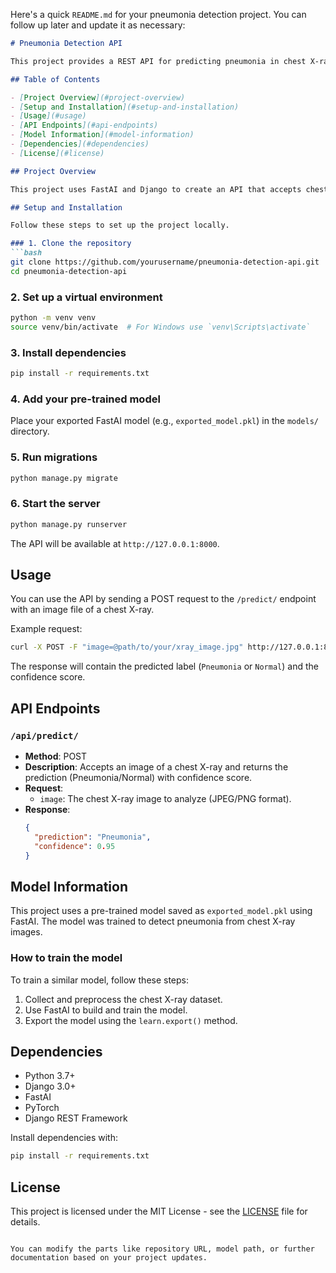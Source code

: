 Here's a quick `README.md` for your pneumonia detection project. You can follow up later and update it as necessary:

```markdown
# Pneumonia Detection API

This project provides a REST API for predicting pneumonia in chest X-ray images using a pre-trained model built with FastAI.

## Table of Contents

- [Project Overview](#project-overview)
- [Setup and Installation](#setup-and-installation)
- [Usage](#usage)
- [API Endpoints](#api-endpoints)
- [Model Information](#model-information)
- [Dependencies](#dependencies)
- [License](#license)

## Project Overview

This project uses FastAI and Django to create an API that accepts chest X-ray images and returns a prediction of whether the image indicates pneumonia. The model is exported from FastAI and loaded into a Django REST Framework backend to serve predictions.

## Setup and Installation

Follow these steps to set up the project locally.

### 1. Clone the repository
```bash
git clone https://github.com/yourusername/pneumonia-detection-api.git
cd pneumonia-detection-api
```

### 2. Set up a virtual environment
```bash
python -m venv venv
source venv/bin/activate  # For Windows use `venv\Scripts\activate`
```

### 3. Install dependencies
```bash
pip install -r requirements.txt
```

### 4. Add your pre-trained model
Place your exported FastAI model (e.g., `exported_model.pkl`) in the `models/` directory.

### 5. Run migrations
```bash
python manage.py migrate
```

### 6. Start the server
```bash
python manage.py runserver
```

The API will be available at `http://127.0.0.1:8000`.

## Usage

You can use the API by sending a POST request to the `/predict/` endpoint with an image file of a chest X-ray.

Example request:

```bash
curl -X POST -F "image=@path/to/your/xray_image.jpg" http://127.0.0.1:8000/api/predict/
```

The response will contain the predicted label (`Pneumonia` or `Normal`) and the confidence score.

## API Endpoints

### `/api/predict/`
- **Method**: POST
- **Description**: Accepts an image of a chest X-ray and returns the prediction (Pneumonia/Normal) with confidence score.
- **Request**:
  - `image`: The chest X-ray image to analyze (JPEG/PNG format).
- **Response**:
  ```json
  {
    "prediction": "Pneumonia",
    "confidence": 0.95
  }
  ```

## Model Information

This project uses a pre-trained model saved as `exported_model.pkl` using FastAI. The model was trained to detect pneumonia from chest X-ray images.

### How to train the model
To train a similar model, follow these steps:
1. Collect and preprocess the chest X-ray dataset.
2. Use FastAI to build and train the model.
3. Export the model using the `learn.export()` method.

## Dependencies

- Python 3.7+
- Django 3.0+
- FastAI
- PyTorch
- Django REST Framework

Install dependencies with:

```bash
pip install -r requirements.txt
```

## License

This project is licensed under the MIT License - see the [LICENSE](LICENSE) file for details.
```

You can modify the parts like repository URL, model path, or further documentation based on your project updates.
